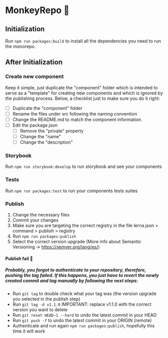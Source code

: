 # MonkeyRepo 🐒

## Initialization

Run `npm run packages:build` to install all the dependencies you need to run the monorepo.

## After Initialization

### Create new component

Keep it simple, just duplicate the "component" folder which is intended to serve as a "template" for creating new components and which is ignored by the publishing process. Below, a checklist just to make sure you do it right:

- [ ] Duplicate the "component" folder
- [ ] Rename the files under src following the naming convention
- [ ] Change the README.md to match the component information.
- [ ] Edit the package.json
  - [ ] Remove the "private" property
  - [ ] Change the "name"
  - [ ] Change the "description"

### Storybook

Run `npm run storybook:develop` to run storybook and see your components

### Tests

Run `npm run packages:test` to run your components tests suites

### Publish

1. Change the necessary files
2. Commit your changes
3. Make sure you are targeting the correct registry in the file lerna.json > command > publish > registry
4. Run `npm run packages:publish`
5. Select the correct version upgrade (More info about Semantic Versioning -> https://semver.org/lang/es/)

#### Publish fail 🙈

##### Probably, you forgot to authenticate to your repository, therefore, pushing the tag failed. If this happens, you just have to revert the newly created commit and tag manually by following the next steps:

- Run `git tag` to double check what your tag was (the version upgrade you selected in the publish step)
- Run `git tag -d v1.1.0` IMPORTANT: replace v1.1.0 with the correct version you want to delete
- Run `git reset HEAD~1 --hard` to undo the latest commit in your HEAD
- Run `git push -f` to undo the latest commit in your ORIGIN (remote)
- Authenticate and run again `npm run packages:publish`, hopefully this time it will work
